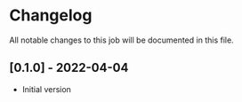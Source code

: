 # Changelog
All notable changes to this job will be documented in this file.

## [0.1.0] - 2022-04-04
* Initial version
